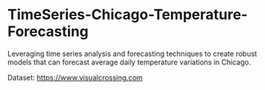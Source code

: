 # TimeSeries-Chicago-Temperature-Forecasting
Leveraging time series analysis and forecasting techniques to create  robust models that can forecast average daily temperature variations in Chicago.

Dataset: https://www.visualcrossing.com
